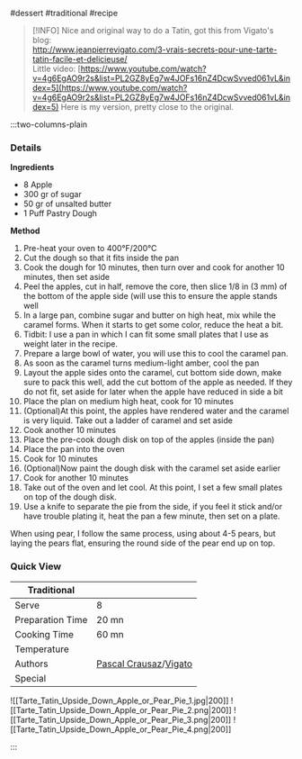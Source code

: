 #dessert #traditional #recipe

> [!INFO]
> Nice and original way to do a Tatin, got this from Vigato's blog:  
> [http://www.jeanpierrevigato.com/3-vrais-secrets-pour-une-tarte-tatin-facile-et-delicieuse/  
> ](http://www.jeanpierrevigato.com/3-vrais-secrets-pour-une-tarte-tatin-facile-et-delicieuse/)Little video: [https://www.youtube.com/watch?v=4g6EgAO9r2s&list=PL2GZ8yEg7w4JOFs16nZ4DcwSvved061vL&index=5](https://www.youtube.com/watch?v=4g6EgAO9r2s&list=PL2GZ8yEg7w4JOFs16nZ4DcwSvved061vL&index=5)
> Here is my version, pretty close to the original.

:::two-columns-plain

### Details
**Ingredients**

- 8 Apple
- 300 gr of sugar
- 50 gr of unsalted butter
- 1 Puff Pastry Dough 


**Method**

1. Pre-heat your oven to 400°F/200°C
2. Cut the dough so that it fits inside the pan
3. Cook the dough for 10 minutes, then turn over and cook for another 10 minutes, then set aside
4. Peel the apples, cut in half, remove the core, then slice 1/8 in (3 mm) of the bottom of the apple side (will use this to ensure the apple stands well
5. In a large pan, combine sugar and butter on high heat, mix while the caramel forms. When it starts to get some color, reduce the heat a bit.
  1. Tidbit: I use a pan in which I can fit some small plates that I use as weight later in the recipe.
6. Prepare a large bowl of water, you will use this to cool the caramel pan.
7. As soon as the caramel turns medium-light amber, cool the pan
8. Layout the apple sides onto the caramel, cut bottom side down, make sure to pack this well, add the cut bottom of the apple as needed. If they do not fit, set aside for later when the apple have reduced in side a bit
9. Place the plan on medium high heat, cook for 10 minutes
10. (Optional)At this point, the apples have rendered water and the caramel is very liquid. Take out a ladder of caramel and set aside
11. Cook another 10 minutes
12. Place the pre-cook dough disk on top of the apples (inside the pan)
13. Place the pan into the oven
14. Cook for 10 minutes
15. (Optional)Now paint the dough disk with the caramel set aside earlier
16. Cook for another 10 minutes
17. Take out of the oven and let cool. At this point, I set a few small plates on top of the dough disk.
18. Use a knife to separate the pie from the side, if you feel it stick and/or have trouble plating it, heat the pan a few minute, then set on a plate.

  

When using pear, I follow the same process, using about 4-5 pears, but laying the pears flat, ensuring the round side of the pear end up on top.





  



### Quick View
| Traditional      |                                                |
| ---------------- | ---------------------------------------------- |
| Serve            | 8                                              |
| Preparation Time | 20 mn                                          |
| Cooking Time     | 60 mn                                          |
| Temperature      |                                                |
| Authors          | [Pascal Crausaz](mailto:pascal@askpascal.com)/[Vigato](http://www.jeanpierrevigato.com) |
| Special          |                                                |

![[Tarte_Tatin_Upside_Down_Apple_or_Pear_Pie_1.jpg|200]]
![[Tarte_Tatin_Upside_Down_Apple_or_Pear_Pie_2.png|200]]
![[Tarte_Tatin_Upside_Down_Apple_or_Pear_Pie_3.png|200]]
![[Tarte_Tatin_Upside_Down_Apple_or_Pear_Pie_4.png|200]]

:::

